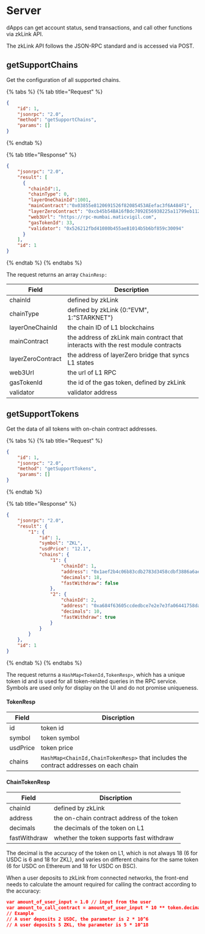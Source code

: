 # Server

dApps can get account status, send transactions, and call other functions via zkLink API.&#x20;

The zkLink API follows the JSON-RPC standard and is accessed via POST.



## getSupportChains

Get the configuration of all supported chains.

{% tabs %}
{% tab title="Request" %}
```json
{
    "id": 1,
    "jsonrpc": "2.0",
    "method": "getSupportChains",
    "params": []
}
```
{% endtab %}

{% tab title="Response" %}
```json
{
    "jsonrpc": "2.0",
    "result": [
      {
        "chainId":1,
        "chainType": 0,
        "layerOneChainId":1001,
        "mainContract":"0x03855e8120691526f82085453AEefac3f6A484F1",
        "layerZeroContract": "0xcb45b54BA16fBdc7092E56938225a11799eb1124",
        "web3Url": "https://rpc-mumbai.maticvigil.com",
        "gasTokenId": 33,
        "validator": "0x526212fbd41080b455ae81014b5b6bf859c30094"
      }
    ],
    "id": 1
}
```
{% endtab %}
{% endtabs %}

The request returns an array `ChainResp:`

| Field             | Description                                                                       |
| ----------------- | --------------------------------------------------------------------------------- |
| chainId           | defined by zkLink                                                                 |
| chainType         | defined by zkLink {0:"EVM", 1:"STARKNET"}                                         |
| layerOneChainId   | the chain ID of L1 blockchains                                                    |
| mainContract      | the address of zkLink main contract that interacts with the rest module contracts |
| layerZeroContract | the address of layerZero bridge that syncs L1 states                              |
| web3Url           | the url of L1 RPC                                                                 |
| gasTokenId        | the id of the gas token, defined by zkLink                                        |
| validator         | validator address                                                                 |

## getSupportTokens

Get the data of all tokens with on-chain contract addresses.

{% tabs %}
{% tab title="Request" %}
```json
{
    "id": 1,
    "jsonrpc": "2.0",
    "method": "getSupportTokens",
    "params": []
}
```
{% endtab %}

{% tab title="Response" %}
```json
{
    "jsonrpc": "2.0",
    "result": {
        "1": {
            "id": 1,
            "symbol": "ZKL",
          	"usdPrice": "12.1",
            "chains": {
                "1": {
                    "chainId": 1,
                    "address": "0x1aef2b4c06b83cdb2783d3458cdbf3886a6ae7d4",
                  	"decimals": 18,
                    "fastWithdraw": false
                },
                "2": {
                    "chainId": 2,
                    "address": "0xa684f63605ccdedbce7e2e7e3fa06441758da6d1",
                  	"decimals": 10,
                    "fastWithdraw": true
                }
            }
        }
    },
    "id": 1
}
```
{% endtab %}
{% endtabs %}

The request returns a `HashMap<TokenId,TokenResp>`, which has a unique token id and is used for all token-related queries in the RPC service. Symbols are used only for display on the UI and do not promise uniqueness.

#### **TokenResp**

| Field    | Discription                                                                           |
| -------- | ------------------------------------------------------------------------------------- |
| id       | token id                                                                              |
| symbol   | token symbol                                                                          |
| usdPrice | token price                                                                           |
| chains   | `HashMap<ChainId,ChainTokenResp>` that includes the contract addresses on each chain  |

#### &#x20;**ChainTokenResp**

| Field        | Discription                                |
| ------------ | ------------------------------------------ |
| chainId      | defined by zkLink                          |
| address      | the on-chain contract address of the token |
| decimals     | the decimals of the token on L1            |
| fastWithdraw | whether the token supports fast withdraw   |

The decimal is the accuracy of the token on L1, which is not always 18 (6 for USDC is 6 and 18 for ZKL), and varies on different chains for the same token (6 for USDC on Ethereum and 18 for USDC on BSC).

&#x20;When a user deposits to zkLink from connected networks, the front-end needs to calculate the amount required for calling the contract according to the accuracy:

```json
var amount_of_user_input = 1.0 // input from the user
var amount_to_call_contract = amount_of_user_input * 10 ** token.decimals // the parameter during calling the contract
// Example
// A user deposits 2 USDC, the parameter is 2 * 10^6
// A user deposits 5 ZKL, the parameter is 5 * 10^18
```



